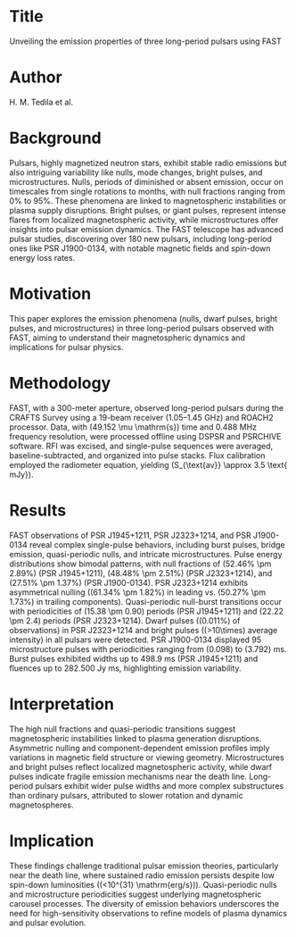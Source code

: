# Title  
Unveiling the emission properties of three long-period pulsars using FAST  

# Author  
H. M. Tedila et al.  

# Background  
Pulsars, highly magnetized neutron stars, exhibit stable radio emissions but also intriguing variability like nulls, mode changes, bright pulses, and microstructures. Nulls, periods of diminished or absent emission, occur on timescales from single rotations to months, with null fractions ranging from 0% to 95%. These phenomena are linked to magnetospheric instabilities or plasma supply disruptions. Bright pulses, or giant pulses, represent intense flares from localized magnetospheric activity, while microstructures offer insights into pulsar emission dynamics. The FAST telescope has advanced pulsar studies, discovering over 180 new pulsars, including long-period ones like PSR J1900-0134, with notable magnetic fields and spin-down energy loss rates.  

# Motivation  
This paper explores the emission phenomena (nulls, dwarf pulses, bright pulses, and microstructures) in three long-period pulsars observed with FAST, aiming to understand their magnetospheric dynamics and implications for pulsar physics.  

# Methodology  
FAST, with a 300-meter aperture, observed long-period pulsars during the CRAFTS Survey using a 19-beam receiver (1.05–1.45 GHz) and ROACH2 processor. Data, with \(49.152 \mu \mathrm{s}\) time and 0.488 MHz frequency resolution, were processed offline using DSPSR and PSRCHIVE software. RFI was excised, and single-pulse sequences were averaged, baseline-subtracted, and organized into pulse stacks. Flux calibration employed the radiometer equation, yielding \(S_{\text{av}} \approx 3.5 \text{ mJy}\).  

# Results  
FAST observations of PSR J1945+1211, PSR J2323+1214, and PSR J1900-0134 reveal complex single-pulse behaviors, including burst pulses, bridge emission, quasi-periodic nulls, and intricate microstructures. Pulse energy distributions show bimodal patterns, with null fractions of \(52.46\% \pm 2.89\%\) (PSR J1945+1211), \(48.48\% \pm 2.51\%\) (PSR J2323+1214), and \(27.51\% \pm 1.37\%\) (PSR J1900-0134). PSR J2323+1214 exhibits asymmetrical nulling (\(61.34\% \pm 1.82\%\) in leading vs. \(50.27\% \pm 1.73\%\) in trailing components). Quasi-periodic null-burst transitions occur with periodicities of \(15.38 \pm 0.90\) periods (PSR J1945+1211) and \(22.22 \pm 2.4\) periods (PSR J2323+1214). Dwarf pulses (\(0.011\%\) of observations) in PSR J2323+1214 and bright pulses (\(>10\times\) average intensity) in all pulsars were detected. PSR J1900-0134 displayed 95 microstructure pulses with periodicities ranging from \(0.098\) to \(3.792\) ms. Burst pulses exhibited widths up to 498.9 ms (PSR J1945+1211) and fluences up to 282.500 Jy ms, highlighting emission variability.  

# Interpretation  
The high null fractions and quasi-periodic transitions suggest magnetospheric instabilities linked to plasma generation disruptions. Asymmetric nulling and component-dependent emission profiles imply variations in magnetic field structure or viewing geometry. Microstructures and bright pulses reflect localized magnetospheric activity, while dwarf pulses indicate fragile emission mechanisms near the death line. Long-period pulsars exhibit wider pulse widths and more complex substructures than ordinary pulsars, attributed to slower rotation and dynamic magnetospheres.  

# Implication  
These findings challenge traditional pulsar emission theories, particularly near the death line, where sustained radio emission persists despite low spin-down luminosities (\(<10^{31} \mathrm{erg/s}\)). Quasi-periodic nulls and microstructure periodicities suggest underlying magnetospheric carousel processes. The diversity of emission behaviors underscores the need for high-sensitivity observations to refine models of plasma dynamics and pulsar evolution.